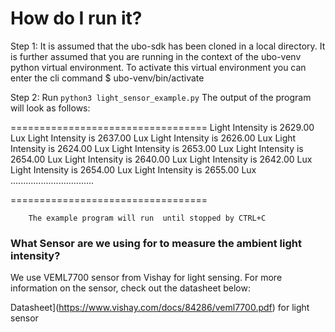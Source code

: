 # How do I run it?

Step 1: It is assumed that the ubo-sdk has been cloned in a local directory.
        It is further assumed that you are running in the context of the
        ubo-venv python virtual environment.
        To activate this virtual environment you can enter the cli command
        $ ubo-venv/bin/activate

Step 2: Run `python3 light_sensor_example.py`
        The output of the program will look as follows:

==================================
Light Intensity is 2629.00 Lux
Light Intensity is 2637.00 Lux
Light Intensity is 2626.00 Lux
Light Intensity is 2624.00 Lux
Light Intensity is 2653.00 Lux
Light Intensity is 2654.00 Lux
Light Intensity is 2640.00 Lux
Light Intensity is 2642.00 Lux
Light Intensity is 2654.00 Lux
Light Intensity is 2655.00 Lux
.................................

==================================

        The example program will run  until stopped by CTRL+C 

### What Sensor are we using for to measure the ambient light intensity?

We use VEML7700 sensor from Vishay for light sensing. For more information on the sensor, check out the datasheet below:

Datasheet](https://www.vishay.com/docs/84286/veml7700.pdf) for light sensor


